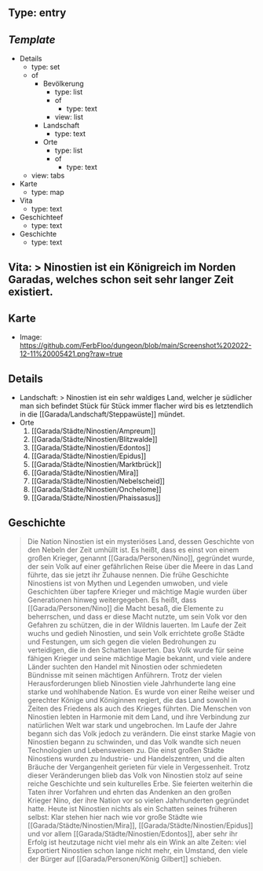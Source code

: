 ## Type: entry

## *Template*
- Details
    - type: set
    - of
        - Bevölkerung
            - type: list
            - of
                - type: text
            - view: list
        - Landschaft
            - type: text
        - Orte
            - type: list
            - of
                - type: text
    - view: tabs
- Karte
    - type: map
- Vita
    - type: text
- Geschichteef
    - type: text
- Geschichte
    - type: text

## Vita: > Ninostien ist ein Königreich im Norden Garadas, welches schon seit sehr langer Zeit existiert.

## Karte
- Image: https://github.com/FerbFloo/dungeon/blob/main/Screenshot%202022-12-11%20005421.png?raw=true

## Details
- Landschaft: > Ninostien ist ein sehr waldiges Land, welcher je südlicher man sich befindet Stück für Stück immer flacher wird bis es letztendlich in die [[Garada/Landschaft/Steppawüste]] mündet.
- Orte
    1. [[Garada/Städte/Ninostien/Ampreum]]
    2. [[Garada/Städte/Ninostien/Blitzwalde]]
    3. [[Garada/Städte/Ninostien/Edontos]]
    4. [[Garada/Städte/Ninostien/Epidus]]
    5. [[Garada/Städte/Ninostien/Marktbrück]]
    6. [[Garada/Städte/Ninostien/Mira]]
    7. [[Garada/Städte/Ninostien/Nebelscheid]]
    8. [[Garada/Städte/Ninostien/Onchelome]]
    9. [[Garada/Städte/Ninostien/Phaissasus]]

## Geschichte
> Die Nation Ninostien ist ein mysteriöses Land, dessen Geschichte von den Nebeln der Zeit umhüllt ist. Es heißt, dass es einst von einem großen Krieger, genannt [[Garada/Personen/Nino]], gegründet wurde, der sein Volk auf einer gefährlichen Reise über die Meere in das Land führte, das sie jetzt ihr Zuhause nennen.
> Die frühe Geschichte Ninostiens ist von Mythen und Legenden umwoben, und viele Geschichten über tapfere Krieger und mächtige Magie wurden über Generationen hinweg weitergegeben. Es heißt, dass [[Garada/Personen/Nino]] die Macht besaß, die Elemente zu beherrschen, und dass er diese Macht nutzte, um sein Volk vor den Gefahren zu schützen, die in der Wildnis lauerten.
> Im Laufe der Zeit wuchs und gedieh Ninostien, und sein Volk errichtete große Städte und Festungen, um sich gegen die vielen Bedrohungen zu verteidigen, die in den Schatten lauerten. Das Volk wurde für seine fähigen Krieger und seine mächtige Magie bekannt, und viele andere Länder suchten den Handel mit Ninostien oder schmiedeten Bündnisse mit seinen mächtigen Anführern.
> Trotz der vielen Herausforderungen blieb Ninostien viele Jahrhunderte lang eine starke und wohlhabende Nation. Es wurde von einer Reihe weiser und gerechter Könige und Königinnen regiert, die das Land sowohl in Zeiten des Friedens als auch des Krieges führten. Die Menschen von Ninostien lebten in Harmonie mit dem Land, und ihre Verbindung zur natürlichen Welt war stark und ungebrochen.
> Im Laufe der Jahre begann sich das Volk jedoch zu verändern. Die einst starke Magie von Ninostien begann zu schwinden, und das Volk wandte sich neuen Technologien und Lebensweisen zu. Die einst großen Städte Ninostiens wurden zu Industrie- und Handelszentren, und die alten Bräuche der Vergangenheit gerieten für viele in Vergessenheit.
> Trotz dieser Veränderungen blieb das Volk von Ninostien stolz auf seine reiche Geschichte und sein kulturelles Erbe. Sie feierten weiterhin die Taten ihrer Vorfahren und ehrten das Andenken an den großen Krieger Nino, der ihre Nation vor so vielen Jahrhunderten gegründet hatte.
> Heute ist Ninostien nichts als ein Schatten seines früheren selbst: Klar stehen hier nach wie vor große Städte wie [[Garada/Städte/Ninostien/Mira]], [[Garada/Städte/Ninostien/Epidus]] und vor allem [[Garada/Städte/Ninostien/Edontos]], aber sehr ihr Erfolg ist heutzutage nicht viel mehr als ein Wink an alte Zeiten: viel Exportiert Ninostien schon lange nicht mehr, ein Umstand, den viele der Bürger auf [[Garada/Personen/König Gilbert]] schieben.